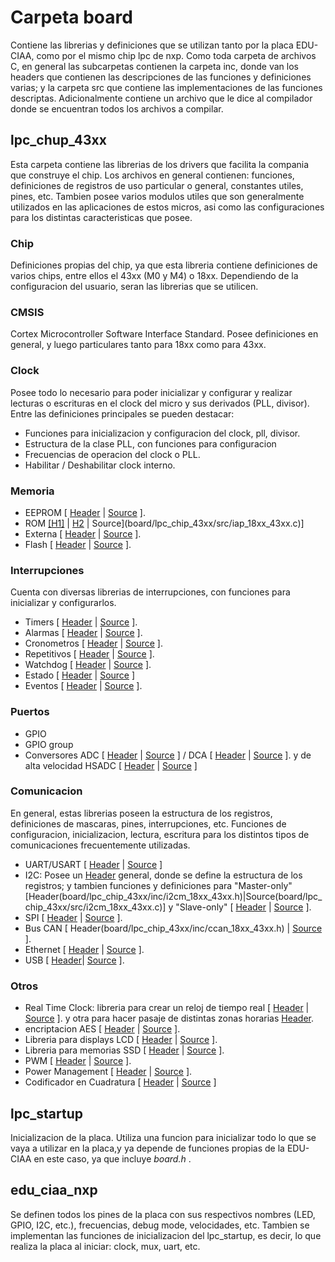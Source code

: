 # Carpeta board


Contiene las librerias y definiciones que se utilizan tanto por la placa EDU-CIAA, como por el mismo chip lpc de nxp. Como toda carpeta de archivos C, en general las subcarpetas contienen la carpeta inc, donde van los headers que contienen las descripciones de las funciones y definiciones varias; y la carpeta src que contiene las implementaciones de las funciones descriptas. Adicionalmente contiene un archivo que le dice al compilador donde se encuentran todos los archivos a compilar. 

## lpc_chup_43xx

Esta carpeta contiene las librerias de los drivers que facilita la compania que construye el chip. Los archivos en general contienen: funciones, definiciones de registros de uso particular o general, constantes utiles, pines, etc. 
Tambien posee varios modulos utiles que son generalmente utilizados en las aplicaciones de estos micros, asi como las configuraciones para los distintas caracteristicas que posee. 

### Chip

Definiciones propias del chip, ya que esta libreria contiene definiciones de varios chips, entre ellos el 43xx (M0 y M4) o 18xx. Dependiendo de la configuracion del usuario, seran las librerias que se utilicen.

### CMSIS

Cortex Microcontroller Software Interface Standard. Posee definiciones en general, y luego particulares tanto para 18xx como para 43xx.

### Clock 

Posee todo lo necesario para poder inicializar y configurar y realizar lecturas o escrituras en el clock del micro y sus derivados (PLL, divisor). Entre las definiciones principales se pueden destacar:
- Funciones para inicializacion y configuracion del clock, pll, divisor.
- Estructura de la clase PLL, con funciones para configuracion
- Frecuencias de operacion del clock o PLL.
- Habilitar / Deshabilitar clock interno.

### Memoria

- EEPROM [ [Header](board/lpc_chip_43xx/inc/eeprom_18xx_43xx.h) | [Source](board/lpc_chip_43xx/src/eeprom_18xx_43xx.c) ].
- ROM  [[H1]](board/lpc_chip_43xx/inc/iap.h) | [H2](board/lpc_chip_43xx/inc/iap_18xx_43xx.h) | Source](board/lpc_chip_43xx/src/iap_18xx_43xx.c)]
- Externa [ [Header](board/lpc_chip_43xx/inc/emc_18xx_43xx.h) | [Source](board/lpc_chip_43xx/src/emc_18xx_43xx.c) ].
- Flash [ [Header](board/lpc_chip_43xx/inc/fmc_18xx_43xx.h) | [Source](board/lpc_chip_43xx/src/fmc_18xx_43xx.c) ].

### Interrupciones

Cuenta con diversas librerias de interrupciones, con funciones para inicializar y configurarlos.

- Timers [ [Header](board/lpc_chip_43xx/inc/timer_18xx_43xx.h) | [Source](board/lpc_chip_43xx/src/timer_18xx_43xx.c) ]. 
- Alarmas [ [Header](board/lpc_chip_43xx/inc/atimer_18xx_43xx.h) | [Source](board/lpc_chip_43xx/src/atimer_18xx_43xx.c) ]. 
- Cronometros [ [Header](board/lpc_chip_43xx/inc/atimer_18xx_43xx.h) | [Source](board/lpc_chip_43xx/src/atimer_18xx_43xx.c) ]. 
- Repetitivos [ [Header](board/lpc_chip_43xx/inc/ritimer_18xx_43xx.h) | [Source](board/lpc_chip_43xx/src/ritimer_18xx_43xx.c) ].
- Watchdog [ [Header](board/lpc_chip_43xx/inc/wwdt_18xx_43xx.h) | [Source](board/lpc_chip_43xx/src/wwdt_18xx_43xx.c) ].
- Estado [ [Header](board/sct_chip_43xx/inc/dac_18xx_43xx.h) | [Source](board/lpc_chip_43xx/src/sct_18xx_43xx.c) ]
- Eventos [ [Header](board/lpc_chip_43xx/inc/evrt_18xx_43xx.h) | [Source](board/lpc_chip_43xx/src/evrt_18xx_43xx.c) ].



### Puertos

- GPIO 
- GPIO group
 - Conversores ADC [ [Header](board/lpc_chip_43xx/inc/adc_18xx_43xx.h) | [Source](board/lpc_chip_43xx/src/adc_18xx_43xx.c) ] / DCA [ [Header](board/lpc_chip_43xx/inc/dac_18xx_43xx.h) | [Source](board/lpc_chip_43xx/src/dac_18xx_43xx.c) ]. y de alta velocidad HSADC [ [Header](board/lpc_chip_43xx/inc/hsadc_18xx_43xx.h) | [Source](board/lpc_chip_43xx/src/hsadc_18xx_43xx.c) ]

### Comunicacion

En general, estas librerias poseen la estructura de los registros, definiciones de mascaras, pines, interrupciones, etc. Funciones de configuracion, inicializacion, lectura, escritura para los distintos tipos de comunicaciones frecuentemente utilizadas.

- UART/USART [ [Header](board/lpc_chip_43xx/inc/uart_18xx_43xx.h) | [Source](board/lpc_chip_43xx/src/uart_18xx_43xx.c) ]
- I2C: Posee un [Header](board/lpc_chip_43xx/inc/i2c_common_18xx_43xx.h) general, donde se define la estructura de los registros; y tambien funciones y definiciones para "Master-only" [Header(board/lpc_chip_43xx/inc/i2cm_18xx_43xx.h)|Source(board/lpc_chip_43xx/src/i2cm_18xx_43xx.c)] y "Slave-only" [ [Header](board/lpc_chip_43xx/inc/i2c_18xx_43xx.h) | [Source](board/lpc_chip_43xx/src/i2c_18xx_43xx.c) ]. 
- SPI [ [Header](board/lpc_chip_43xx/inc/spi_18xx_43xx.h) | [Source](board/lpc_chip_43xx/src/spi_18xx_43xx.c) ].
- Bus CAN [ Header(board/lpc_chip_43xx/inc/ccan_18xx_43xx.h) | [Source](board/lpc_chip_43xx/src/ccan_18xx_43xx.c) ].
- Ethernet [ [Header](board/lpc_chip_43xx/inc/enet_18xx_43xx.h) | [Source](board/lpc_chip_43xx/src/enet_18xx_43xx.c) ].
- USB [ [Header](board/lpc_chip_43xx/inc/usbhs_18xx_43xx.h)| [Source](board/lpc_chip_43xx/src/usbhs_18xx_43xx.c) ].

### Otros

 - Real Time Clock: libreria para crear un reloj de tiempo real [ [Header](board/lpc_chip_43xx/inc/rtc_18xx_43xx.h) | [Source](board/lpc_chip_43xx/src/rtc_18xx_43xx.c) ].  y otra para hacer pasaje de distintas zonas horarias [Header](board/lpc_chip_43xx/inc/rtc_ut.h). 
 - encriptacion AES [ [Header](board/lpc_chip_43xx/inc/aes_18xx_43xx.h) | [Source](board/lpc_chip_43xx/src/aes_18xx_43xx.c) ]. 
 - Libreria para displays LCD [ [Header](board/lpc_chip_43xx/inc/lcd_18xx_43xx.h) | [Source](board/lpc_chip_43xx/src/lcd_18xx_43xx.c) ]. 
 - Libreria para memorias SSD [ [Header](board/lpc_chip_43xx/inc/sdmmc_18xx_43xx.h) | [Source](board/lpc_chip_43xx/src/sdmmc_18xx_43xx.c) ]. 
 - PWM [ [Header](board/lpc_chip_43xx/inc/mcpwm_18xx_43xx.h) | [Source](board/lpc_chip_43xx/src/mcpwm_18xx_43xx.c) ].
 - Power Management [ [Header](board/lpc_chip_43xx/inc/pmc_18xx_43xx.h) | [Source](board/lpc_chip_43xx/src/pmc_18xx_43xx.c) ].
 - Codificador en Cuadratura [ [Header](board/lpc_chip_43xx/inc/qei_18xx_43xx.h) | [Source](board/lpc_chip_43xx/src/qei_18xx_43xx.c) ]

## lpc_startup
 
 Inicializacion de la placa. Utiliza una funcion para inicializar todo lo que se vaya a utilizar en la placa,y ya depende de funciones propias de la EDU-CIAA en este caso, ya que incluye *board.h* .
 
 
## edu_ciaa_nxp
 
 Se definen todos los pines de la placa con sus respectivos nombres (LED, GPIO, I2C, etc.), frecuencias, debug mode, velocidades, etc.
 Tambien se implementan las funciones de inicializacion del lpc_startup, es decir, lo que realiza la placa al iniciar: clock, mux, uart, etc.
